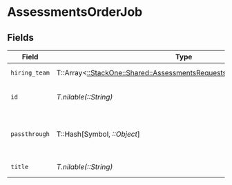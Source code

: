 # AssessmentsOrderJob


## Fields

| Field                                                                                                                                     | Type                                                                                                                                      | Required                                                                                                                                  | Description                                                                                                                               | Example                                                                                                                                   |
| ----------------------------------------------------------------------------------------------------------------------------------------- | ----------------------------------------------------------------------------------------------------------------------------------------- | ----------------------------------------------------------------------------------------------------------------------------------------- | ----------------------------------------------------------------------------------------------------------------------------------------- | ----------------------------------------------------------------------------------------------------------------------------------------- |
| `hiring_team`                                                                                                                             | T::Array<[::StackOne::Shared::AssessmentsRequestsJobHiringTeamApiModel](../../models/shared/assessmentsrequestsjobhiringteamapimodel.md)> | :heavy_minus_sign:                                                                                                                        | Hiring team for the job.                                                                                                                  |                                                                                                                                           |
| `id`                                                                                                                                      | *T.nilable(::String)*                                                                                                                     | :heavy_minus_sign:                                                                                                                        | Unique identifier                                                                                                                         | 8187e5da-dc77-475e-9949-af0f1fa4e4e3                                                                                                      |
| `passthrough`                                                                                                                             | T::Hash[Symbol, *::Object*]                                                                                                               | :heavy_minus_sign:                                                                                                                        | Value to pass through to the provider                                                                                                     | {<br/>"other_known_names": "John Doe"<br/>}                                                                                               |
| `title`                                                                                                                                   | *T.nilable(::String)*                                                                                                                     | :heavy_minus_sign:                                                                                                                        | Title of the job                                                                                                                          | Software Engineer                                                                                                                         |